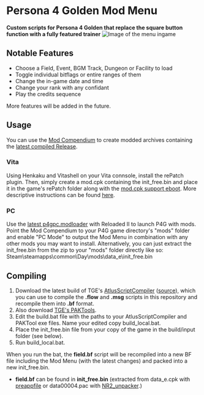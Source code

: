 # Persona 4 Golden Mod Menu
**Custom scripts for Persona 4 Golden that replace the square button function with a fully featured trainer**
![Image of the menu ingame](https://i.imgur.com/PmpmzQt.png)
## Notable Features
- Choose a Field, Event, BGM Track, Dungeon or Facility to load
- Toggle individual bitflags or entire ranges of them
- Change the in-game date and time
- Change your rank with any confidant
- Play the credits sequence

More features will be added in the future.
## Usage
You can use the [Mod Compendium](https://amicitia.github.io/post/modcompendium) to create modded archives containing the [latest compiled Release](https://github.com/ShrineFox/Persona-4-Golden-Mod-Menu/releases).
### Vita
Using Henkaku and Vitashell on your Vita connsole, install the rePatch plugin. Then, simply create a mod.cpk containing the init_free.bin and place it in the game's rePatch folder along with the [mod.cpk support eboot](https://amicitia.github.io/post/p4g-mod-cpk). More descriptive instructions can be found [here](https://amicitia.miraheze.org/wiki/Persona_4_Golden#Modding).
### PC
Use the [latest p4gpc.modloader](https://amicitia.github.io/post/p4g-pc-modloader) with Reloaded II to launch P4G with mods. Point the Mod Compendium to your P4G game directory's "mods" folder and enable "PC Mode" to output the Mod Menu in combination with any other mods you may want to install.
Alternatively, you can just extract the init_free.bin from the zip to your "mods" folder directly like so: Steam\steamapps\common\Day\mods\data_e\init_free.bin
## Compiling
1. Download the latest build of TGE's [AtlusScriptCompiler](https://ci.appveyor.com/project/TGEnigma/atlusscripttoolchain/build/artifacts) ([source](https://github.com/TGEnigma/AtlusScriptToolchain)), which you can use to compile the **.flow** and **.msg** scripts in this repository and recompile them into **.bf** format.
2. Also download [TGE's PAKTools](https://github.com/TGEnigma/AtlusFileSystemLibrary/releases).
3. Edit the build.bat file with the paths to your AtlusScriptCompiler and PAKTool exe files. Name your edited copy build_local.bat.
4. Place the init_free.bin file from your copy of the game in the build/input folder (see below).
5. Run build_local.bat.

When you run the bat, the **field.bf** script will be recompiled into a new BF file including the Mod Menu (with the latest changes) and packed into a new init_free.bin.
- **field.bf** can be found in **init_free.bin** (extracted from data_e.cpk with [preappfile](https://amicitia.github.io/post/preappfile) or data00004.pac with [NR2_unpacker](https://modworkshop.net/mod/17641).)
